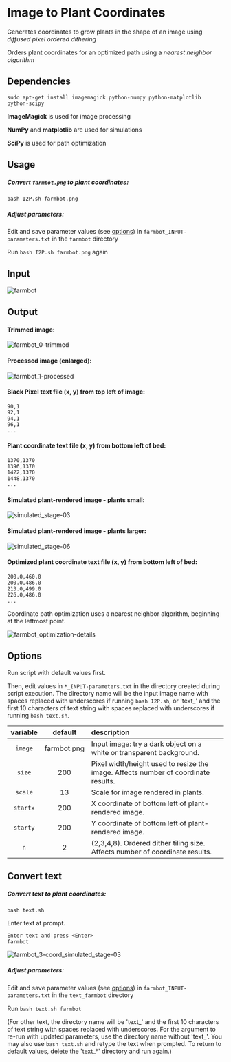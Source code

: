 # Image to Plant Coordinates

Generates coordinates to grow plants in the shape of an image using _diffused pixel ordered dithering_

Orders plant coordinates for an optimized path using a _nearest neighbor algorithm_

## Dependencies

`sudo apt-get install imagemagick python-numpy python-matplotlib  python-scipy`

__ImageMagick__ is used for image processing

__NumPy__ and __matplotlib__ are used for simulations

__SciPy__ is used for path optimization

## Usage

##### Convert `farmbot.png` to plant coordinates:

`bash I2P.sh farmbot.png`

##### Adjust parameters:

Edit and save parameter values (see [options](#options)) in `farmbot_INPUT-parameters.txt` in the `farmbot` directory

Run `bash I2P.sh farmbot.png` again

## Input

![farmbot](https://cloud.githubusercontent.com/assets/12681652/18229154/e97b0d1c-7221-11e6-9992-f78d1b94abb7.png)


## Output

#### Trimmed image:

![farmbot_0-trimmed](https://cloud.githubusercontent.com/assets/12681652/18229153/e971dddc-7221-11e6-9ed6-be40529b4115.png)


#### Processed image (enlarged):

![farmbot_1-processed](https://cloud.githubusercontent.com/assets/12681652/18229151/e96aa5b2-7221-11e6-93b2-0e56ee586d42.png)


#### Black Pixel text file (x, y) from top left of image:

```
90,1
92,1
94,1
96,1
...
```

#### Plant coordinate text file (x, y) from bottom left of bed:

```
1370,1370
1396,1370
1422,1370
1448,1370
...
```

#### Simulated plant-rendered image - plants small:

![simulated_stage-03](https://cloud.githubusercontent.com/assets/12681652/18229214/09ac3d10-7225-11e6-87ec-a5304a1f40b2.png)


#### Simulated plant-rendered image - plants larger:

![simulated_stage-06](https://cloud.githubusercontent.com/assets/12681652/18229207/94f1f316-7224-11e6-8997-b901ca91b7d6.png)


#### __Optimized__ plant coordinate text file (x, y) from bottom left of bed:

```
200.0,460.0
200.0,486.0
213.0,499.0
226.0,486.0
...
```

Coordinate path optimization uses a nearest neighbor algorithm, beginning at the leftmost point.

![farmbot_optimization-details](https://cloud.githubusercontent.com/assets/12681652/18240497/0cbd3b76-7301-11e6-8943-b92defbbadcd.png)


## Options

Run script with default values first.

Then, edit values in `*_INPUT-parameters.txt` in the directory created during script execution.
The directory name will be the input image name with spaces replaced with underscores if running `bash I2P.sh`, or 'text_' and the first 10 characters of text string with spaces replaced with underscores if running `bash text.sh`.

variable | default | description
 :---: | :---: | :---
`image` | farmbot.png | Input image: try a dark object on a white or transparent background.
`size` | 200 | Pixel width/height used to resize the image. Affects number of coordinate results.
`scale` | 13 | Scale for image rendered in plants.
`startx` | 200 | X coordinate of bottom left of plant-rendered image.
`starty` | 200 | Y coordinate of bottom left of plant-rendered image.
`n` | 2 | (2,3,4,8). Ordered dither tiling size. Affects number of coordinate results.

## Convert text

##### Convert text to plant coordinates:

`bash text.sh`

Enter text at prompt.
```
Enter text and press <Enter>
farmbot
```

![farmbot_3-coord_simulated_stage-03](https://cloud.githubusercontent.com/assets/12681652/18233267/0e02a13e-7297-11e6-889c-7171a9df4557.png)

##### Adjust parameters:

Edit and save parameter values (see [options](#options)) in `farmbot_INPUT-parameters.txt` in the `text_farmbot` directory

Run `bash text.sh farmbot`

(For other text, the directory name will be 'text_' and the first 10 characters of text string with spaces replaced with underscores. For the argument to re-run with updated parameters, use the directory name without 'text_'. You may also use `bash text.sh` and retype the text when prompted. To return to default values, delete the 'text_*' directory and run again.)
